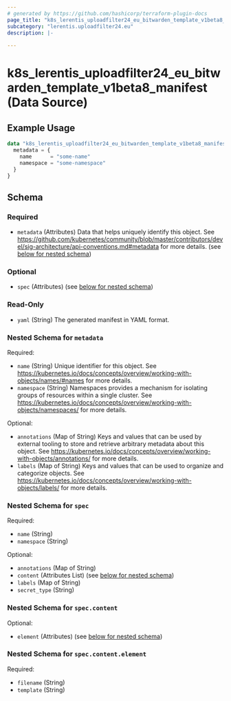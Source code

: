 ```yaml
---
# generated by https://github.com/hashicorp/terraform-plugin-docs
page_title: "k8s_lerentis_uploadfilter24_eu_bitwarden_template_v1beta8_manifest Data Source - terraform-provider-k8s"
subcategory: "lerentis.uploadfilter24.eu"
description: |-
  
---
```


# k8s_lerentis_uploadfilter24_eu_bitwarden_template_v1beta8_manifest (Data Source)



## Example Usage

```terraform
data "k8s_lerentis_uploadfilter24_eu_bitwarden_template_v1beta8_manifest" "example" {
  metadata = {
    name      = "some-name"
    namespace = "some-namespace"
  }
}
```

<!-- schema generated by tfplugindocs -->
## Schema

### Required

- `metadata` (Attributes) Data that helps uniquely identify this object. See https://github.com/kubernetes/community/blob/master/contributors/devel/sig-architecture/api-conventions.md#metadata for more details. (see [below for nested schema](#nestedatt--metadata))

### Optional

- `spec` (Attributes) (see [below for nested schema](#nestedatt--spec))

### Read-Only

- `yaml` (String) The generated manifest in YAML format.

<a id="nestedatt--metadata"></a>
### Nested Schema for `metadata`

Required:

- `name` (String) Unique identifier for this object. See https://kubernetes.io/docs/concepts/overview/working-with-objects/names/#names for more details.
- `namespace` (String) Namespaces provides a mechanism for isolating groups of resources within a single cluster. See https://kubernetes.io/docs/concepts/overview/working-with-objects/namespaces/ for more details.

Optional:

- `annotations` (Map of String) Keys and values that can be used by external tooling to store and retrieve arbitrary metadata about this object. See https://kubernetes.io/docs/concepts/overview/working-with-objects/annotations/ for more details.
- `labels` (Map of String) Keys and values that can be used to organize and categorize objects. See https://kubernetes.io/docs/concepts/overview/working-with-objects/labels/ for more details.


<a id="nestedatt--spec"></a>
### Nested Schema for `spec`

Required:

- `name` (String)
- `namespace` (String)

Optional:

- `annotations` (Map of String)
- `content` (Attributes List) (see [below for nested schema](#nestedatt--spec--content))
- `labels` (Map of String)
- `secret_type` (String)

<a id="nestedatt--spec--content"></a>
### Nested Schema for `spec.content`

Optional:

- `element` (Attributes) (see [below for nested schema](#nestedatt--spec--content--element))

<a id="nestedatt--spec--content--element"></a>
### Nested Schema for `spec.content.element`

Required:

- `filename` (String)
- `template` (String)
